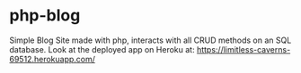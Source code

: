 # php-blog
Simple Blog Site made with php, interacts with all CRUD methods on an SQL database.
Look at the deployed app on Heroku at: <https://limitless-caverns-69512.herokuapp.com/>
